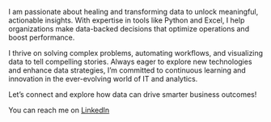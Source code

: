 I am passionate about healing and transforming data to unlock meaningful, actionable insights. With expertise in tools like Python and Excel, I help organizations make data-backed decisions that optimize operations and boost performance.

I thrive on solving complex problems, automating workflows, and visualizing data to tell compelling stories. Always eager to explore new technologies and enhance data strategies, I’m committed to continuous learning and innovation in the ever-evolving world of IT and analytics.

Let’s connect and explore how data can drive smarter business outcomes!

You can reach me on <a href="https://www.linkedin.com/in/wisdom-menson-55a1b4225/" target="_blank">LinkedIn</a>


<!---
wisdomenson/wisdomenson is a ✨ special ✨ repository because its `README.md` (this file) appears on your GitHub profile.
You can click the Preview link to take a look at your changes.
--->
